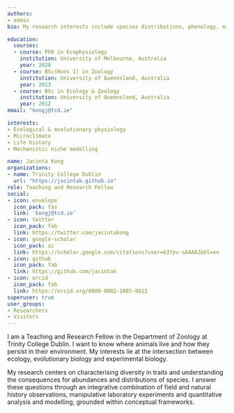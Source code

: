 ```yaml
---
authors:
- admin
bio: My research interests include species distributions, phenology, microclimates & mechanistic niche modelling.

education:
  courses:
  - course: PhD in Ecophysiology
    institution: University of Melbourne, Australia
    year: 2020
  - course: BSc(Hons I) in Zoology
    institution: University of Queensland, Australia
    year: 2013
  - course: BSc in Ecology & Zoology
    institution: University of Queensland, Australia
    year: 2012
email: "kongj@tcd.ie"

interests:
- Ecological & evolutionary physiology
- Microclimate
- Life history
- Mechanistic niche modelling

name: Jacinta Kong
organizations:
- name: Trinity College Dublin
  url: "https://jacintak.github.io"
role: Teaching and Research Fellow
social:
- icon: envelope
  icon_pack: fas
  link: 'kongj@tcd.ie'
- icon: twitter
  icon_pack: fab
  link: https://twitter.com/jacintakong
- icon: google-scholar
  icon_pack: ai
  link: https://scholar.google.com/citations?user=637pv-sAAAAJ&hl=en
- icon: github
  icon_pack: fab
  link: https://github.com/jacintak
- icon: orcid
  icon_pack: fab
  link: https://orcid.org/0000-0002-1085-8612
superuser: true
user_groups:
- Researchers
- Visitors
---
```


I am a Teaching and Research Fellow in the Department of Zoology at Trinity College Dublin. I want to know where animals live and how they persist in their environment. My interests lie at the intersection between ecology, evolutionary biology and experimental biology. 

My research centers on characterising diversity in traits and understanding the consequences for abundances and distributions of species. I answer these questions through an integrative combination of field and natural history observations, manipulative laboratory experiments and quantitative analysis and modelling, grounded within conceptual frameworks. 